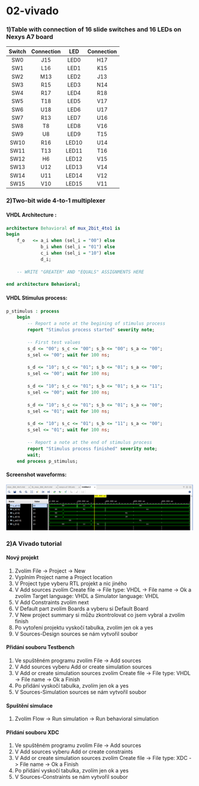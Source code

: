 # 02-vivado

### 1)Table with connection of 16 slide switches and 16 LEDs on Nexys A7 board

| **Switch** | **Connection** | **LED** | **Connection** | 
| :-: | :-: | :-: | :-: |
| SW0  | J15 | LED0  | H17 |
| SW1  | L16 | LED1  | K15 |
| SW2  | M13 | LED2  | J13 |
| SW3  | R15 | LED3  | N14 |
| SW4  | R17 | LED4  | R18 |
| SW5  | T18 | LED5  | V17 |
| SW6  | U18 | LED6  | U17 |
| SW7  | R13 | LED7  | U16 |
| SW8  | T8  | LED8  | V16 |
| SW9  | U8  | LED9  | T15 |
| SW10 | R16 | LED10 | U14 |
| SW11 | T13 | LED11 | T16 |
| SW12 | H6  | LED12 | V15 |
| SW13 | U12 | LED13 | V14 |
| SW14 | U11 | LED14 | V12 |
| SW15 | V10 | LED15 | V11 |

### 2)Two-bit wide 4-to-1 multiplexer

#### VHDL Architecture :
```vhdl
architecture Behavioral of mux_2bit_4to1 is
begin
	f_o   <= a_i when (sel_i = "00") else
	         b_i when (sel_i = "01") else
	         c_i when (sel_i = "10") else
	         d_i;

    -- WRITE "GREATER" AND "EQUALS" ASSIGNMENTS HERE

end architecture Behavioral;
```

#### VHDL Stimulus process:
```vhdl
p_stimulus : process
    begin
        -- Report a note at the begining of stimulus process
        report "Stimulus process started" severity note;

        -- First test values
        s_d <= "00"; s_c <= "00"; s_b <= "00"; s_a <= "00"; 
        s_sel <= "00"; wait for 100 ns;
        
        s_d <= "10"; s_c <= "01"; s_b <= "01"; s_a <= "00"; 
        s_sel <= "00"; wait for 100 ns;
        
        s_d <= "10"; s_c <= "01"; s_b <= "01"; s_a <= "11"; 
        s_sel <= "00"; wait for 100 ns;
        
        s_d <= "10"; s_c <= "01"; s_b <= "01"; s_a <= "00"; 
        s_sel <= "01"; wait for 100 ns;
        
        s_d <= "10"; s_c <= "01"; s_b <= "11"; s_a <= "00"; 
        s_sel <= "01"; wait for 100 ns;
        
        -- Report a note at the end of stimulus process
        report "Stimulus process finished" severity note;
        wait;
    end process p_stimulus;
```

#### Screenshot waveforms:
![Time waveforms](images/prubehy.png)

### 2)A Vivado tutorial

#### Nový projekt
1) Zvolím File -> Project -> New
2) Vyplním Project name a Project location
3) V Project type vyberu RTL projekt a nic jiného
4) V Add sources zvolím Create file -> File type: VHDL -> File name -> Ok a zvolím Target language: VHDL a Simulator language: VHDL
5) V Add Constraints zvolím next
6) V Default part zvolím Boards a vyberu si Default Board
7) V New project summary si můžu zkontrolovat co jsem vybral a zvolím finish
8) Po vytoření projektu vyskočí tabulka, zvolím jen ok a yes
9) V Sources-Design sources se nám vytvořil soubor

#### Přidání souboru Testbench
1) Ve spuštěném programu zvolím File -> Add sources
2) V Add sources vyberu Add or create simulation sources
3) V Add or create simulation sources zvolím Create file -> File type: VHDL -> File name -> Ok a Finish
4) Po přidání vyskočí tabulka, zvolím jen ok a yes
5) V Sources-Simulation sources se nám vytvořil soubor

#### Spuštění simulace
1) Zvolím Flow -> Run simulation -> Run behavioral simulation

#### Přidání souboru XDC
1) Ve spuštěném programu zvolím File -> Add sources
2) V Add sources vyberu Add or create constraints
3) V Add or create simulation sources zvolím Create file -> File type: XDC -> File name -> Ok a Finish
4) Po přidání vyskočí tabulka, zvolím jen ok a yes
5) V Sources-Constraints se nám vytvořil soubor